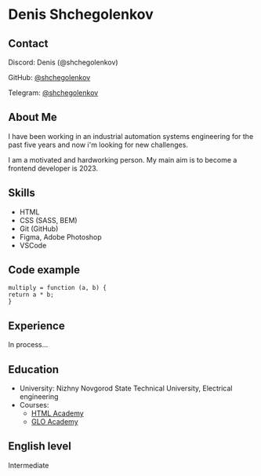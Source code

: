 # Denis Shchegolenkov

## Contact

Discord: Denis (@shchegolenkov)

GitHub: [@shchegolenkov](https://github.com/shchegolenkov)

Telegram: [@shchegolenkov](https://t.me/shchegolenkov)

## About Me

I have been working in an industrial automation systems engineering for the past five years and now i'm looking for new challenges.

I am a motivated and hardworking person. My main aim is to become a frontend developer is 2023.

## Skills

- HTML
- CSS (SASS, BEM)
- Git (GitHub)
- Figma, Adobe Photoshop
- VSCode

## Code example

```
multiply = function (a, b) {
return a * b;
}
```

## Experience

In process...

## Education

- University: Nizhny Novgorod State Technical University, Electrical engineering
- Courses:
  - [HTML Academy](https://htmlacademy.ru)
  - [GLO Academy](https://glo.academy)

## English level

Intermediate
